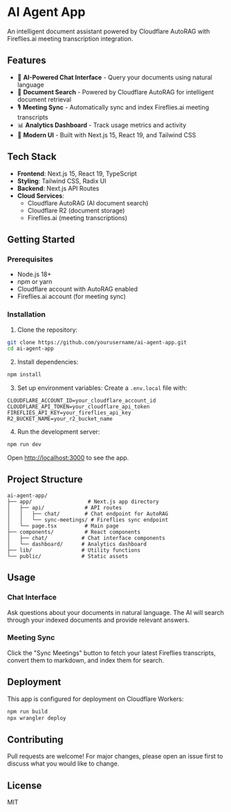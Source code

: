 # AI Agent App

An intelligent document assistant powered by Cloudflare AutoRAG with Fireflies.ai meeting transcription integration.

## Features

- 🤖 **AI-Powered Chat Interface** - Query your documents using natural language
- 📄 **Document Search** - Powered by Cloudflare AutoRAG for intelligent document retrieval
- 🎙️ **Meeting Sync** - Automatically sync and index Fireflies.ai meeting transcripts
- 📊 **Analytics Dashboard** - Track usage metrics and activity
- 🎨 **Modern UI** - Built with Next.js 15, React 19, and Tailwind CSS

## Tech Stack

- **Frontend**: Next.js 15, React 19, TypeScript
- **Styling**: Tailwind CSS, Radix UI
- **Backend**: Next.js API Routes
- **Cloud Services**: 
  - Cloudflare AutoRAG (AI document search)
  - Cloudflare R2 (document storage)
  - Fireflies.ai (meeting transcriptions)

## Getting Started

### Prerequisites

- Node.js 18+ 
- npm or yarn
- Cloudflare account with AutoRAG enabled
- Fireflies.ai account (for meeting sync)

### Installation

1. Clone the repository:
```bash
git clone https://github.com/yourusername/ai-agent-app.git
cd ai-agent-app
```

2. Install dependencies:
```bash
npm install
```

3. Set up environment variables:
Create a `.env.local` file with:
```env
CLOUDFLARE_ACCOUNT_ID=your_cloudflare_account_id
CLOUDFLARE_API_TOKEN=your_cloudflare_api_token
FIREFLIES_API_KEY=your_fireflies_api_key
R2_BUCKET_NAME=your_r2_bucket_name
```

4. Run the development server:
```bash
npm run dev
```

Open [http://localhost:3000](http://localhost:3000) to see the app.

## Project Structure

```
ai-agent-app/
├── app/                  # Next.js app directory
│   ├── api/             # API routes
│   │   ├── chat/        # Chat endpoint for AutoRAG
│   │   └── sync-meetings/ # Fireflies sync endpoint
│   └── page.tsx         # Main page
├── components/          # React components
│   ├── chat/           # Chat interface components
│   └── dashboard/      # Analytics dashboard
├── lib/                # Utility functions
└── public/             # Static assets
```

## Usage

### Chat Interface
Ask questions about your documents in natural language. The AI will search through your indexed documents and provide relevant answers.

### Meeting Sync
Click the "Sync Meetings" button to fetch your latest Fireflies transcripts, convert them to markdown, and index them for search.

## Deployment

This app is configured for deployment on Cloudflare Workers:

```bash
npm run build
npx wrangler deploy
```

## Contributing

Pull requests are welcome! For major changes, please open an issue first to discuss what you would like to change.

## License

MIT